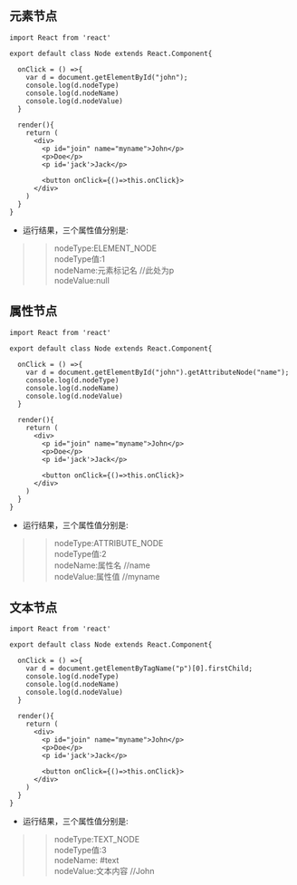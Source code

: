 ## 元素节点

```
import React from 'react'

export default class Node extends React.Component{

  onClick = () =>{
    var d = document.getElementById("john");
    console.log(d.nodeType)  
    console.log(d.nodeName)
    console.log(d.nodeValue)
  }

  render(){
    return (
      <div>
        <p id="join" name="myname">John</p>
        <p>Doe</p>
        <p id='jack'>Jack</p>

        <button onClick={()=>this.onClick}>
      </div>
    )
  }
}
```

- 运行结果，三个属性值分别是:  

>>nodeType:ELEMENT_NODE  
>>nodeType值:1  
>>nodeName:元素标记名 //此处为p  
>>nodeValue:null  


## 属性节点

```
import React from 'react'

export default class Node extends React.Component{

  onClick = () =>{
    var d = document.getElementById("john").getAttributeNode("name");
    console.log(d.nodeType)  
    console.log(d.nodeName)
    console.log(d.nodeValue)
  }

  render(){
    return (
      <div>
        <p id="join" name="myname">John</p>
        <p>Doe</p>
        <p id='jack'>Jack</p>

        <button onClick={()=>this.onClick}>
      </div>
    )
  }
}
```

- 运行结果，三个属性值分别是:  

>>nodeType:ATTRIBUTE_NODE  
>>nodeType值:2  
>>nodeName:属性名 //name  
>>nodeValue:属性值 //myname  

## 文本节点

```
import React from 'react'

export default class Node extends React.Component{

  onClick = () =>{
    var d = document.getElementByTagName("p")[0].firstChild;
    console.log(d.nodeType)  
    console.log(d.nodeName)
    console.log(d.nodeValue)
  }

  render(){
    return (
      <div>
        <p id="join" name="myname">John</p>
        <p>Doe</p>
        <p id='jack'>Jack</p>

        <button onClick={()=>this.onClick}>
      </div>
    )
  }
}
```

- 运行结果，三个属性值分别是:  

>>nodeType:TEXT_NODE  
>>nodeType值:3  
>>nodeName: #text  
>>nodeValue:文本内容 //John  